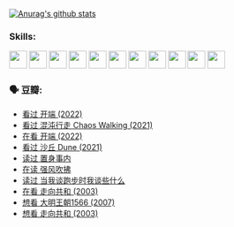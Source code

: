 
[![Anurag's github stats](https://github-readme-stats.vercel.app/api?username=w940853815)](https://github.com/anuraghazra/github-readme-stats)

### Skills:

<code><img height="32" src="https://cdn.jsdelivr.net/npm/simple-icons@v5/icons/python.svg"></code>
<code><img height="32" src="https://cdn.jsdelivr.net/npm/simple-icons@v5/icons/javascript.svg"></code>
<code><img height="32" src="https://cdn.jsdelivr.net/npm/simple-icons@v5/icons/django.svg"></code>
<code><img height="32" src="https://cdn.jsdelivr.net/npm/simple-icons@v5/icons/flask.svg"></code>
<code><img height="32" src="https://cdn.jsdelivr.net/npm/simple-icons@v5/icons/vuetify.svg"></code>
<code><img height="32" src="https://cdn.jsdelivr.net/npm/simple-icons@v5/icons/git.svg"></code>
<code><img height="32" src="https://cdn.jsdelivr.net/npm/simple-icons@v5/icons/docker.svg"></code>
<code><img height="32" src="https://cdn.jsdelivr.net/npm/simple-icons@v5/icons/postgresql.svg"></code>
<code><img height="32" src="https://cdn.jsdelivr.net/npm/simple-icons@v5/icons/elasticsearch.svg"></code>
<code><img height="32" src="https://cdn.jsdelivr.net/npm/simple-icons@v5/icons/macos.svg"></code>
<code><img height="32" src="https://cdn.jsdelivr.net/npm/simple-icons@v5/icons/linux.svg"></code>

### 🗣 豆瓣:

<!-- DOUBAN-ACTIVITIES:START -->
- [看过 开端‎ (2022)](https://www.douban.com/people/136069238/status/3737530861/?_i=43480390)
- [看过 混沌行走 Chaos Walking‎ (2021)](https://www.douban.com/people/136069238/status/3734828206/?_i=43480390)
- [在看 开端‎ (2022)](https://www.douban.com/people/136069238/status/3733533297/?_i=43480390)
- [看过 沙丘 Dune‎ (2021)](https://www.douban.com/people/136069238/status/3726869471/?_i=43480390)
- [读过 置身事内](https://www.douban.com/people/136069238/status/3726223867/?_i=43480390)
- [在读 强风吹拂](https://www.douban.com/people/136069238/status/3725395475/?_i=43480390)
- [读过 当我谈跑步时我谈些什么](https://www.douban.com/people/136069238/status/3715422296/?_i=43480390)
- [在看 走向共和‎ (2003)](https://www.douban.com/people/136069238/status/3711470443/?_i=43480390)
- [想看 大明王朝1566‎ (2007)](https://www.douban.com/people/136069238/status/3710980213/?_i=43480390)
- [想看 走向共和‎ (2003)](https://www.douban.com/people/136069238/status/3710980002/?_i=43480390)
<!-- DOUBAN-ACTIVITIES:END -->
<!--
**w940853815/w940853815** is a ✨ _special_ ✨ repository because its `README.md` (this file) appears on your GitHub profile.

Here are some ideas to get you started:

- 🔭 I’m currently working on ...
- 🌱 I’m currently learning ...
- 👯 I’m looking to collaborate on ...
- 🤔 I’m looking for help with ...
- 💬 Ask me about ...
- 📫 How to reach me: ...
- 😄 Pronouns: ...
- ⚡ Fun fact: ...
-->
